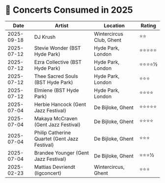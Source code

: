 # 🎤 Concerts Consumed in 2025

| Date | Artist | Location | Rating |
| --- | --- | --- | --- |
| 2025-09-18 | DJ Krush | Wintercircus Club, Ghent | ⭐️⭐️ |
| 2025-07-12 | Stevie Wonder (BST Hyde Park) | Hyde Park, London | ⭐️⭐️⭐️⭐️⭐️ |
| 2025-07-12 | Ezra Collective (BST Hyde Park) | Hyde Park, London | ⭐️⭐️⭐️⭐️½ |
| 2025-07-12 | Thee Sacred Souls (BST Hyde Park) | Hyde Park, London | ⭐️⭐️⭐️ |
| 2025-07-12 | Elmiene (BST Hyde Park) | Hyde Park, London | ⭐️⭐️⭐️⭐️ |
| 2025-07-04 | Herbie Hancock (Gent Jazz Festival) | De Bijloke, Ghent | ⭐️⭐️⭐️⭐️⭐️ |
| 2025-07-04 | Makaya McCraven (Gent Jazz Festival) | De Bijloke, Ghent | ⭐️⭐️⭐️⭐️ |
| 2025-07-04 | Philip Catherine Quartet (Gent Jazz Festival) | De Bijloke, Ghent | ⭐️⭐️⭐️ |
| 2025-07-04 | Brandee Younger (Gent Jazz Festival) | De Bijloke, Ghent | ⭐️⭐️⭐️½ |
| 2025-02-23 | Mattias Devriendt (ligconcert) | Wintercircus, Ghent | ⭐️⭐️⭐️ |
